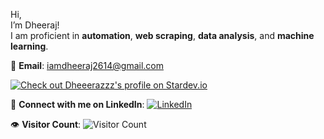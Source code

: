 Hi,<br>
I’m Dheeraj! <br>
I am proficient in **automation**, **web scraping**, **data analysis**, and **machine learning**. 

📧 **Email**: [iamdheeraj2614@gmail.com](mailto:iamdheeraj2614@gmail.com)

[![Check out Dheeerazzz's profile on Stardev.io](https://stardev.io/developers/Dheeerazzz/badge/languages/locality.svg)](https://stardev.io/developers/Dheeerazzz)

🔗 **Connect with me on LinkedIn**:
[![LinkedIn](https://img.shields.io/badge/linkedin-%230077B5.svg?style=for-the-badge&logo=linkedin&logoColor=white)](https://www.linkedin.com/in/dheerajsurakasula/)

👁️ **Visitor Count**:
![Visitor Count](https://profile-counter.glitch.me/{dheeerazzz}/count.svg)
